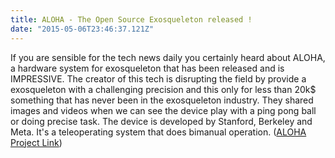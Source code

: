 ```yaml
---
title: ALOHA - The Open Source Exosqueleton released !
date: "2015-05-06T23:46:37.121Z"
---
```


If you are sensible for the tech news daily you certainly heard about ALOHA, a hardware system for exosqueleton that has been released and is IMPRESSIVE.
The creator of this tech is disrupting the field by provide a exosqueleton with a challenging precision and
this only for less than 20k$ something that has never been in the exosqueleton industry.
They shared images and videos when we can see the device play with a ping pong ball or doing precise task.
The device is developed by Stanford, Berkeley and Meta. It's a teleoperating system that does bimanual operation.
([ALOHA Project Link](https://www.trossenrobotics.com/aloha.aspx))
